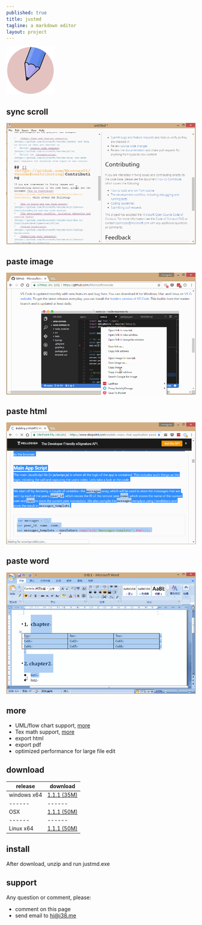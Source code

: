 ```yaml
---
published: true
title: justmd
tagline: a markdown editor
layout: project
---
```



![](../public/images/justmd.png) 

## sync scroll
![](../public/images/sync-scroll.gif)

## paste image 
![](../public/images/paste-image.gif)

## paste html
![](../public/images/paste-html.gif)

## paste word
![](../public/images/paste-word.gif)


## more
* UML/flow chart support, [more](https://github.com/skanaar/nomnoml) 
* Tex math support, [more](https://github.com/Khan/KaTeX)
* export html
* export pdf
* optimized performance for large file edit


## download

release  | download 
------   | ------    
windows x64 | [1.1.1 (35M)](https://github.com/i38/i38.github.io/raw/master/public/justmd/justmd-win32-x64-v1.1.1.7z)      
------   | ------  
OSX  |  [1.1.1 (50M)](https://github.com/i38/i38.github.io/raw/master/public/justmd/justmd-osx-v1.1.1.zip)      
------   | ------  
Linux x64  | [1.1.1 (50M)](https://github.com/i38/i38.github.io/raw/master/public/justmd/justmd-linux-x64-v1.1.1.tar.gz)      

## install 
After download, unzip and run justmd.exe


## support

Any question or comment, please:
* comment on this page
* send email to hi@i38.me






